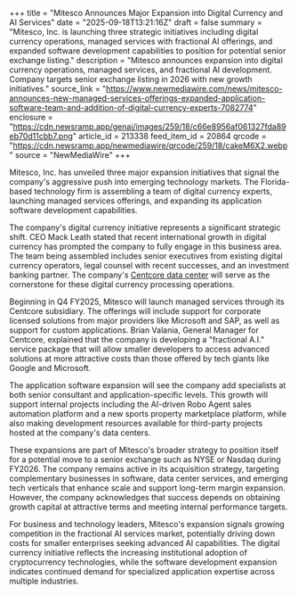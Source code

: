+++
title = "Mitesco Announces Major Expansion into Digital Currency and AI Services"
date = "2025-09-18T13:21:16Z"
draft = false
summary = "Mitesco, Inc. is launching three strategic initiatives including digital currency operations, managed services with fractional AI offerings, and expanded software development capabilities to position for potential senior exchange listing."
description = "Mitesco announces expansion into digital currency operations, managed services, and fractional AI development. Company targets senior exchange listing in 2026 with new growth initiatives."
source_link = "https://www.newmediawire.com/news/mitesco-announces-new-managed-services-offerings-expanded-application-software-team-and-addition-of-digital-currency-experts-7082774"
enclosure = "https://cdn.newsramp.app/genai/images/259/18/c66e8956af061327fda89eb70d11cbb7.png"
article_id = 213338
feed_item_id = 20864
qrcode = "https://cdn.newsramp.app/newmediawire/qrcode/259/18/cakeM6X2.webp"
source = "NewMediaWire"
+++

<p>Mitesco, Inc. has unveiled three major expansion initiatives that signal the company's aggressive push into emerging technology markets. The Florida-based technology firm is assembling a team of digital currency experts, launching managed services offerings, and expanding its application software development capabilities.</p><p>The company's digital currency initiative represents a significant strategic shift. CEO Mack Leath stated that recent international growth in digital currency has prompted the company to fully engage in this business area. The team being assembled includes senior executives from existing digital currency operators, legal counsel with recent successes, and an investment banking partner. The company's <a href="https://www.centcore.com" rel="nofollow" target="_blank">Centcore data center</a> will serve as the cornerstone for these digital currency processing operations.</p><p>Beginning in Q4 FY2025, Mitesco will launch managed services through its Centcore subsidiary. The offerings will include support for corporate licensed solutions from major providers like Microsoft and SAP, as well as support for custom applications. Brian Valania, General Manager for Centcore, explained that the company is developing a "fractional A.I." service package that will allow smaller developers to access advanced solutions at more attractive costs than those offered by tech giants like Google and Microsoft.</p><p>The application software expansion will see the company add specialists at both senior consultant and application-specific levels. This growth will support internal projects including the AI-driven Robo Agent sales automation platform and a new sports property marketplace platform, while also making development resources available for third-party projects hosted at the company's data centers.</p><p>These expansions are part of Mitesco's broader strategy to position itself for a potential move to a senior exchange such as NYSE or Nasdaq during FY2026. The company remains active in its acquisition strategy, targeting complementary businesses in software, data center services, and emerging tech verticals that enhance scale and support long-term margin expansion. However, the company acknowledges that success depends on obtaining growth capital at attractive terms and meeting internal performance targets.</p><p>For business and technology leaders, Mitesco's expansion signals growing competition in the fractional AI services market, potentially driving down costs for smaller enterprises seeking advanced AI capabilities. The digital currency initiative reflects the increasing institutional adoption of cryptocurrency technologies, while the software development expansion indicates continued demand for specialized application expertise across multiple industries.</p>